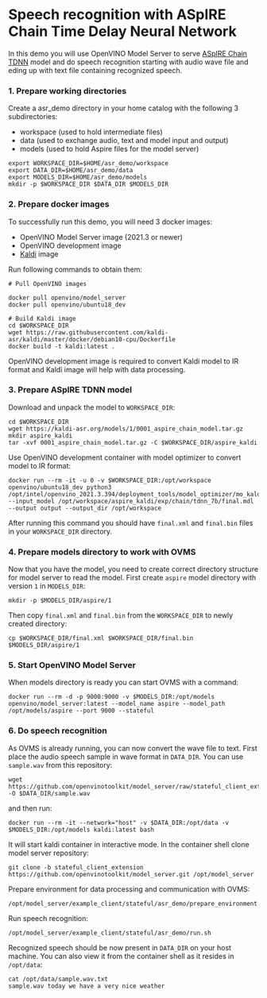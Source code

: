 # Speech recognition with ASpIRE Chain Time Delay Neural Network

In this demo you will use OpenVINO Model Server to serve [ASpIRE Chain TDNN](https://kaldi-asr.org/models/m1) model and do speech recognition starting with audio wave file and eding up with text file containing recognized speech.

### 1. Prepare working directories

Create a asr_demo directory in your home catalog with the following 3 subdirectories:
- workspace (used to hold intermediate files)
- data (used to exchange audio, text and model input and output)
- models (used to hold Aspire files for the model server)

```
export WORKSPACE_DIR=$HOME/asr_demo/workspace
export DATA_DIR=$HOME/asr_demo/data
export MODELS_DIR=$HOME/asr_demo/models
mkdir -p $WORKSPACE_DIR $DATA_DIR $MODELS_DIR
```

### 2. Prepare docker images

To successfully run this demo, you will need 3 docker images:
- OpenVINO Model Server image (2021.3 or newer)
- OpenVINO development image
- [Kaldi](https://kaldi-asr.org/) image

Run following commands to obtain them:
```
# Pull OpenVINO images

docker pull openvino/model_server
docker pull openvino/ubuntu18_dev

# Build Kaldi image
cd $WORKSPACE_DIR
wget https://raw.githubusercontent.com/kaldi-asr/kaldi/master/docker/debian10-cpu/Dockerfile
docker build -t kaldi:latest .
```

OpenVINO development image is required to convert Kaldi model to IR format and Kaldi image will help with data processing.

### 3. Prepare ASpIRE TDNN model

Download and unpack the model to `WORKSPACE_DIR`:
```
cd $WORKSPACE_DIR
wget https://kaldi-asr.org/models/1/0001_aspire_chain_model.tar.gz
mkdir aspire_kaldi
tar -xvf 0001_aspire_chain_model.tar.gz -C $WORKSPACE_DIR/aspire_kaldi
```

Use OpenVINO development container with model optimizer to convert model to IR format:

```
docker run --rm -it -u 0 -v $WORKSPACE_DIR:/opt/workspace openvino/ubuntu18_dev python3 /opt/intel/openvino_2021.3.394/deployment_tools/model_optimizer/mo_kaldi.py --input_model /opt/workspace/aspire_kaldi/exp/chain/tdnn_7b/final.mdl --output output --output_dir /opt/workspace
```

After running this command you should have `final.xml` and `final.bin` files in your `WORKSPACE_DIR` directory.

### 4. Prepare models directory to work with OVMS

Now that you have the model, you need to create correct directory structure for model server to read the model. First create `aspire` model directory with version `1` in `MODELS_DIR`:

```
mkdir -p $MODELS_DIR/aspire/1
```

Then copy `final.xml` and `final.bin` from the `WORKSPACE_DIR` to newly created directory:

```
cp $WORKSPACE_DIR/final.xml $WORKSPACE_DIR/final.bin $MODELS_DIR/aspire/1
```

### 5. Start OpenVINO Model Server

When models directory is ready you can start OVMS with a command:

```
docker run --rm -d -p 9000:9000 -v $MODELS_DIR:/opt/models openvino/model_server:latest --model_name aspire --model_path /opt/models/aspire --port 9000 --stateful
```

### 6. Do speech recognition

As OVMS is already running, you can now convert the wave file to text.
First place the audio speech sample in wave format in `DATA_DIR`. You can use `sample.wav` from this repository:

```
wget https://github.com/openvinotoolkit/model_server/raw/stateful_client_extension/example_client/stateful/asr_demo/sample.wav -O $DATA_DIR/sample.wav
```

and then run:

```
docker run --rm -it --network="host" -v $DATA_DIR:/opt/data -v $MODELS_DIR:/opt/models kaldi:latest bash
```

It will start kaldi container in interactive mode. In the container shell clone model server repository:

```
git clone -b stateful_client_extension https://github.com/openvinotoolkit/model_server.git /opt/model_server
```

Prepare environment for data processing and communication with OVMS:
```
/opt/model_server/example_client/stateful/asr_demo/prepare_environment.sh
```

Run speech recognition:
```
/opt/model_server/example_client/stateful/asr_demo/run.sh
```

Recognized speech should be now present in `DATA_DIR` on your host machine. You can also view it from the container shell as it resides in `/opt/data`:
```
cat /opt/data/sample.wav.txt
sample.wav today we have a very nice weather
```
